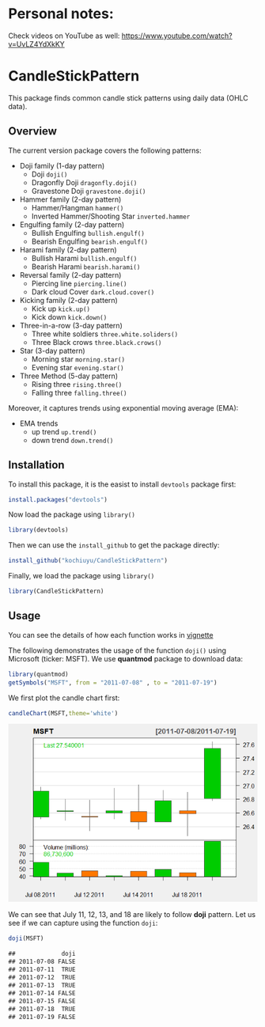 Personal notes:
==================
Check videos on YouTube as well:
https://www.youtube.com/watch?v=UvLZ4YdXkKY


CandleStickPattern
==================

This package finds common candle stick patterns using daily data (OHLC data).

Overview
--------

The current version package covers the following patterns:

-   Doji family (1-day pattern)
    -   Doji `doji()`
    -   Dragonfly Doji `dragonfly.doji()`
    -   Gravestone Doji `gravestone.doji()`
-   Hammer family (2-day pattern)
    -   Hammer/Hangman `hammer()`
    -   Inverted Hammer/Shooting Star `inverted.hammer`
-   Engulfing family (2-day pattern)
    -   Bullish Engulfing `bullish.engulf()`
    -   Bearish Engulfing `bearish.engulf()`
-   Harami family (2-day pattern)
    -   Bullish Harami `bullish.engulf()`
    -   Bearish Harami `bearish.harami()`
-   Reversal family (2-day pattern)
    -   Piercing line `piercing.line()`
    -   Dark cloud Cover `dark.cloud.cover()`
-   Kicking family (2-day pattern)
    -   Kick up `kick.up()`
    -   Kick down `kick.down()`
-   Three-in-a-row (3-day pattern)
    -   Three white soldiers `three.white.soliders()`
    -   Three Black crows `three.black.crows()`
-   Star (3-day pattern)
    -   Morning star `morning.star()`
    -   Evening star `evening.star()`
-   Three Method (5-day pattern)
    -   Rising three `rising.three()`
    -   Falling three `falling.three()`

Moreover, it captures trends using exponential moving average (EMA):

-   EMA trends
    -   up trend `up.trend()`
    -   down trend `down.trend()`

Installation
------------

To install this package, it is the easist to install `devtools` package first:

``` r
install.packages("devtools")
```

Now load the package using `library()`

``` r
library(devtools)
```

Then we can use the `install_github` to get the package directly:

``` r
install_github("kochiuyu/CandleStickPattern")
```

Finally, we load the package using `library()`

``` r
library(CandleStickPattern)
```

Usage
-----

You can see the details of how each function works in [vignette](http://htmlpreview.github.io/?https://github.com/kochiuyu/CandleStickPattern/blob/master/vignettes/CandleStick.html)

The following demonstrates the usage of the function `doji()` using Microsoft (ticker: MSFT). We use **quantmod** package to download data:

``` r
library(quantmod)
getSymbols("MSFT", from = "2011-07-08" , to = "2011-07-19")
```

We first plot the candle chart first:

``` r
candleChart(MSFT,theme='white')
```

![](README_files/figure-markdown_github/unnamed-chunk-6-1.png)

We can see that July 11, 12, 13, and 18 are likely to follow **doji** pattern. Let us see if we can capture using the function `doji`:

``` r
doji(MSFT)
```

    ##             doji
    ## 2011-07-08 FALSE
    ## 2011-07-11  TRUE
    ## 2011-07-12  TRUE
    ## 2011-07-13  TRUE
    ## 2011-07-14 FALSE
    ## 2011-07-15 FALSE
    ## 2011-07-18  TRUE
    ## 2011-07-19 FALSE
